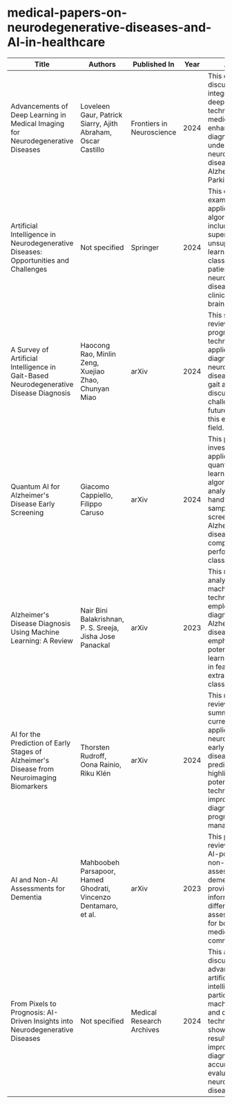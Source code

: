 
# medical-papers-on-neurodegenerative-diseases-and-AI-in-healthcare

| Title                                                                                   | Authors                                     | Published In                   | Year | Abstract                                                                                                                | Link                                                                                   |
|-----------------------------------------------------------------------------------------|---------------------------------------------|---------------------------------|------|------------------------------------------------------------------------------------------------------------------------|----------------------------------------------------------------------------------------|
| Advancements of Deep Learning in Medical Imaging for Neurodegenerative Diseases         | Loveleen Gaur, Patrick Siarry, Ajith Abraham, Oscar Castillo | Frontiers in Neuroscience      | 2024 | This editorial discusses the integration of deep learning techniques in medical imaging to enhance the diagnosis and understanding of neurodegenerative diseases such as Alzheimer's and Parkinson's. | [Read Full Paper](https://www.frontiersin.org/journals/neuroscience/articles/10.3389/fnins.2024.1361055/full) |
| Artificial Intelligence in Neurodegenerative Diseases: Opportunities and Challenges     | Not specified                               | Springer                       | 2024 | This chapter examines the application of AI algorithms, including supervised and unsupervised learning, in classifying patients with neurodegenerative diseases based on clinical data and brain imaging. | [Read Full Paper](https://link.springer.com/chapter/10.1007/978-3-031-53148-4_8)         |
| A Survey of Artificial Intelligence in Gait-Based Neurodegenerative Disease Diagnosis   | Haocong Rao, Minlin Zeng, Xuejiao Zhao, Chunyan Miao | arXiv                          | 2024 | This survey reviews the progress of AI techniques applied to diagnosing neurodegenerative diseases through gait analysis, discussing challenges and future directions in this emerging field. | [Read Full Paper](https://arxiv.org/abs/2405.13082)                                     |
| Quantum AI for Alzheimer's Disease Early Screening                                      | Giacomo Cappiello, Filippo Caruso           | arXiv                          | 2024 | This paper investigates the application of quantum machine learning algorithms to analyze handwriting samples for early screening of Alzheimer's disease, comparing their performance with classical methods. | [Read Full Paper](https://arxiv.org/abs/2405.00755)                                     |
| Alzheimer's Disease Diagnosis Using Machine Learning: A Review                         | Nair Bini Balakrishnan, P. S. Sreeja, Jisha Jose Panackal | arXiv                          | 2023 | This review analyzes various machine learning techniques employed in diagnosing Alzheimer's disease, emphasizing the potential of deep learning methods in feature extraction and classification. | [Read Full Paper](https://arxiv.org/abs/2304.09178)                                     |
| AI for the Prediction of Early Stages of Alzheimer's Disease from Neuroimaging Biomarkers | Thorsten Rudroff, Oona Rainio, Riku Klén    | arXiv                          | 2024 | This narrative review summarizes the current state of AI applications in neuroimaging for early Alzheimer's disease prediction, highlighting the potential of AI techniques in improving early diagnosis, prognosis, and management. | [Read Full Paper](https://arxiv.org/abs/2406.17822)                                     |
| AI and Non-AI Assessments for Dementia                                                 | Mahboobeh Parsapoor, Hamed Ghodrati, Vincenzo Dentamaro, et al. | arXiv                          | 2023 | This paper reviews various AI-powered and non-AI assessments for dementia, providing valuable information about different assessment tools for both the AI and medical communities. | [Read Full Paper](https://arxiv.org/abs/2307.01210)                                     |
| From Pixels to Prognosis: AI-Driven Insights into Neurodegenerative Diseases            | Not specified                               | Medical Research Archives      | 2024 | This article discusses how advancements in artificial intelligence, particularly machine learning and deep learning techniques, have shown promising results in improving the diagnostic accuracy and evaluation of neurodegenerative diseases. | [Read Full Paper](https://esmed.org/MRA/mra/article/view/5512)                          |
